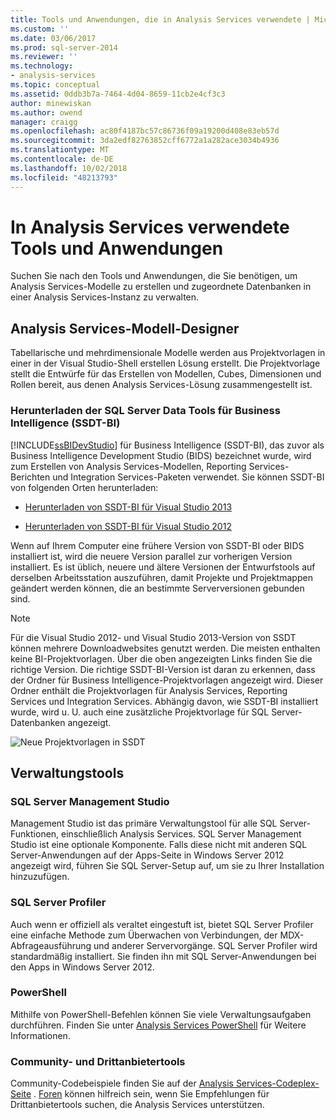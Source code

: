 ```yaml
---
title: Tools und Anwendungen, die in Analysis Services verwendete | Microsoft-Dokumentation
ms.custom: ''
ms.date: 03/06/2017
ms.prod: sql-server-2014
ms.reviewer: ''
ms.technology:
- analysis-services
ms.topic: conceptual
ms.assetid: 0ddb3b7a-7464-4d04-8659-11cb2e4cf3c3
author: minewiskan
ms.author: owend
manager: craigg
ms.openlocfilehash: ac80f4187bc57c86736f09a19200d408e83eb57d
ms.sourcegitcommit: 3da2edf82763852cff6772a1a282ace3034b4936
ms.translationtype: MT
ms.contentlocale: de-DE
ms.lasthandoff: 10/02/2018
ms.locfileid: "48213793"
---
```

# <a name="tools-and-applications-used-in-analysis-services"></a>In Analysis Services verwendete Tools und Anwendungen
  Suchen Sie nach den Tools und Anwendungen, die Sie benötigen, um Analysis Services-Modelle zu erstellen und zugeordnete Datenbanken in einer Analysis Services-Instanz zu verwalten.  
  
## <a name="analysis-services-model-designers"></a>Analysis Services-Modell-Designer  
 Tabellarische und mehrdimensionale Modelle werden aus Projektvorlagen in einer in der Visual Studio-Shell erstellen Lösung erstellt. Die Projektvorlage stellt die Entwürfe für das Erstellen von Modellen, Cubes, Dimensionen und Rollen bereit, aus denen Analysis Services-Lösung zusammengestellt ist.  
  
### <a name="download-sql-server-data-tools-for-business-intelligence-ssdt-bi"></a>Herunterladen der SQL Server Data Tools für Business Intelligence (SSDT-BI)  
 [!INCLUDE[ssBIDevStudio](../includes/ssbidevstudio-md.md)] für Business Intelligence (SSDT-BI), das zuvor als Business Intelligence Development Studio (BIDS) bezeichnet wurde, wird zum Erstellen von Analysis Services-Modellen, Reporting Services-Berichten und Integration Services-Paketen verwendet. Sie können SSDT-BI von folgenden Orten herunterladen:  
  
-   [Herunterladen von SSDT-BI für Visual Studio 2013](http://go.microsoft.com/fwlink/p/?LinkId=396526)  
  
-   [Herunterladen von SSDT-BI für Visual Studio 2012](http://go.microsoft.com/fwlink/p/?LinkID=273673)  
  
 Wenn auf Ihrem Computer eine frühere Version von SSDT-BI oder BIDS installiert ist, wird die neuere Version parallel zur vorherigen Version installiert. Es ist üblich, neuere und ältere Versionen der Entwurfstools auf derselben Arbeitsstation auszuführen, damit Projekte und Projektmappen geändert werden können, die an bestimmte Serverversionen gebunden sind.  
  
> [!NOTE]  
>  Für die Visual Studio 2012- und Visual Studio 2013-Version von SSDT können mehrere Downloadwebsites genutzt werden. Die meisten enthalten keine BI-Projektvorlagen. Über die oben angezeigten Links finden Sie die richtige Version. Die richtige SSDT-BI-Version ist daran zu erkennen, dass der Ordner für Business Intelligence-Projektvorlagen angezeigt wird. Dieser Ordner enthält die Projektvorlagen für Analysis Services, Reporting Services und Integration Services. Abhängig davon, wie SSDT-BI installiert wurde, wird u. U. auch eine zusätzliche Projektvorlage für SQL Server-Datenbanken angezeigt.  
  
 ![Neue Projektvorlagen in SSDT](media/ssdt-biprojects.png "New Project templates in SSDT")  
  
## <a name="administrative-tools"></a>Verwaltungstools  
  
### <a name="sql-server-management-studio"></a>SQL Server Management Studio  
 Management Studio ist das primäre Verwaltungstool für alle SQL Server-Funktionen, einschließlich Analysis Services. SQL Server Management Studio ist eine optionale Komponente. Falls diese nicht mit anderen SQL Server-Anwendungen auf der Apps-Seite in Windows Server 2012 angezeigt wird, führen Sie SQL Server-Setup auf, um sie zu Ihrer Installation hinzuzufügen.  
  
### <a name="sql-server-profiler"></a>SQL Server Profiler  
 Auch wenn er offiziell als veraltet eingestuft ist, bietet SQL Server Profiler eine einfache Methode zum Überwachen von Verbindungen, der MDX-Abfrageausführung und anderer Servervorgänge. SQL Server Profiler wird standardmäßig installiert. Sie finden ihn mit SQL Server-Anwendungen bei den Apps in Windows Server 2012.  
  
### <a name="powershell"></a>PowerShell  
 Mithilfe von PowerShell-Befehlen können Sie viele Verwaltungsaufgaben durchführen. Finden Sie unter [Analysis Services PowerShell](analysis-services-powershell.md) für Weitere Informationen.  
  
### <a name="community-and-third-party-tools"></a>Community- und Drittanbietertools  
 Community-Codebeispiele finden Sie auf der [Analysis Services-Codeplex-Seite](http://sqlsrvanalysissrvcs.codeplex.com/) . [Foren](http://social.msdn.microsoft.com/Forums/sqlserver/home?forum=sqlanalysisservices) können hilfreich sein, wenn Sie Empfehlungen für Drittanbietertools suchen, die Analysis Services unterstützen.  
  
  
